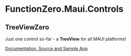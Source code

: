 ﻿# FunctionZero.Maui.Controls

## TreeViewZero

Just one control so-far - a **TreeView** for all MAUI platforms!  

[Documentation, Source and Sample App](https://github.com/Keflon/FunctionZero.Maui.Controls)


